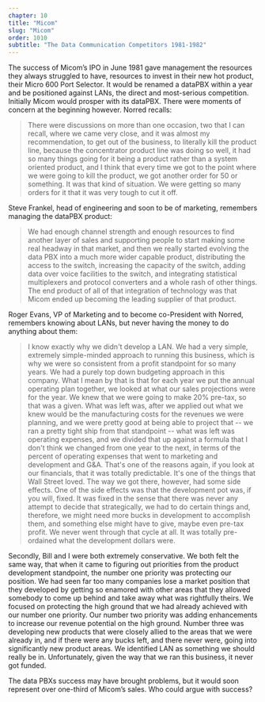 ```yaml
---
chapter: 10
title: "Micom"
slug: "Micom"
order: 1010
subtitle: "The Data Communication Competitors 1981-1982"
---
```


The success of Micom’s IPO in June 1981 gave management the resources they always struggled to have, resources to invest in their new hot product, their Micro 600 Port Selector. It would be renamed a dataPBX within a year and be positioned against LANs, the direct and most-serious competition. Initially Micom would prosper with its dataPBX. There were moments of concern at the beginning however. Norred recalls:

>There were discussions on more than one occasion, two that I can recall, where we came very close, and it was almost my recommendation, to get out of the business, to literally kill the product line, because the concentrator product line was doing so well, it had so many things going for it being a product rather than a system oriented product, and I think that every time we got to the point where we were going to kill the product, we got another order for 50 or something.  It was that kind of situation. We were getting so many orders for it that it was very tough to cut it off.

Steve Frankel, head of engineering and soon to be of marketing, remembers managing the dataPBX product:

>We had enough channel strength and enough resources to find another layer of sales and supporting people to start making some real headway in that market, and then we really started evolving the data PBX into a much more wider capable product, distributing the access to the switch, increasing the capacity of the switch, adding data over voice facilities to the switch, and integrating statistical multiplexers and protocol converters and a whole rash of other things. The end product of all of that integration of technology was that Micom ended up becoming the leading supplier of that product.

Roger Evans, VP of Marketing and to become co-President with Norred, remembers knowing about LANs, but never having the money to do anything about them:

>I know exactly why we didn't develop a LAN. We had a very simple, extremely simple-minded approach to running this business, which is why we were so consistent from a profit standpoint for so many years. We had a purely top down budgeting approach in this company. What I mean by that is that for each year we put the annual operating plan together, we looked at what our sales projections were for the year. We knew that we were going to make 20% pre-tax, so that was a given. What was left was, after we applied out what we knew would be the manufacturing costs for the revenues we were planning, and we were pretty good at being able to project that -- we ran a pretty tight ship from that standpoint -- what was left was operating expenses, and we divided that up against a formula that I don't think we changed from one year to the next, in terms of the percent of operating expenses that went to marketing and development and G&A. That's one of the reasons again, if you look at our financials, that it was totally predictable. It's one of the things that Wall Street loved. The way we got there, however, had some side effects. One of the side effects was that the development pot was, if you will, fixed. It was fixed in the sense that there was never any attempt to decide that strategically, we had to do certain things and, therefore, we might need more bucks in development to accomplish them, and something else might have to give, maybe even pre-tax profit. We never went through that cycle at all. It was totally pre-ordained what the development dollars were.  

Secondly, Bill and I were both extremely conservative. We both felt the same way, that when it came to figuring out priorities from the product development standpoint, the number one priority was protecting our position. We had seen far too many companies lose a market position that they developed by getting so enamored with other areas that they allowed somebody to come up behind and take away what was rightfully theirs. We focused on protecting the high ground that we had already achieved with our number one priority. Our number two priority was adding enhancements to increase our revenue potential on the high ground. Number three was developing new products that were closely allied to the areas that we were already in, and if there were any bucks left, and there never were, going into significantly new product areas. We identified LAN as something we should really be in. Unfortunately, given the way that we ran this business, it never got funded.

The data PBXs success may have brought problems, but it would soon represent over one-third of Micom’s sales. Who could argue with success?
